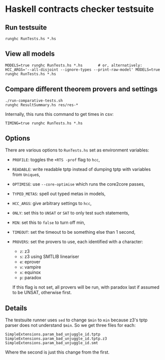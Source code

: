 Haskell contracts checker testsuite
===================================

Run testsuite
-------------

    runghc RunTests.hs *.hs

View all models
---------------

    MODELS=true runghc RunTests.hs *.hs       # or, alternatively:
    HCC_ARGS='--all-disjoint --ignore-types --print-raw-model' MODELS=true runghc RunTests.hs *.hs

Compare different theorem provers and settings
----------------------------------------------

    ./run-comparative-tests.sh
    runghc ResultSummary.hs res/res-*

Internally, this runs this command to get times in csv:

    TIMING=true runghc RunTests.hs *.hs

Options
-------

There are various options to `RunTests.hs` set as environment variables:

  * `PROFILE`: toggles the `+RTS -prof` flag to `hcc`,

  * `READABLE`: write readable tptp instead of dumping tptp with variables from `Unique`s,

  * `OPTIMISE`: use `--core-optimise` which runs the core2core passes,

  * `TYPED_METAS`: spell out typed metas in models,

  * `HCC_ARGS`: give arbitrary settings to `hcc`,

  * `ONLY`: set this to `UNSAT` or `SAT` to only test such statements,

  * `MIN`: set this to `false` to turn off min,

  * `TIMEOUT`: set the timeout to be something else than 1 second,

  * `PROVERS`: set the provers to use, each identified with a character:

    - `z`: z3
    - `s`: z3 using SMTLIB lineariser
    - `e`: eprover
    - `v`: vampire
    - `x`: equinox
    - `p`: paradox

    If this flag is not set, all provers will be run, with paradox
    last if assumed to be UNSAT, otherwise first.

Details
-------

The testsuite runner uses `sed` to change `$min` to `min` because z3's
tptp parser does not understand `$min`. So we get three files for each:

    SimpleExtensions.param_bad_unjuggle_id.tptp
    SimpleExtensions.param_bad_unjuggle_id.tptp.z3
    SimpleExtensions.param_bad_unjuggle_id.smt

Where the second is just this change from the first.

